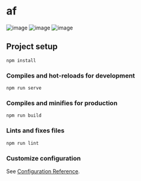 # af
![image](https://user-images.githubusercontent.com/72411709/143771996-4fdcfb36-d8f7-4453-bc0d-06095b94c04b.png)
![image](https://user-images.githubusercontent.com/72411709/143799338-6420a2fe-d7b4-428c-b4d0-b931bb6d78ab.png)
![image](https://user-images.githubusercontent.com/72411709/143799399-58122237-14b1-4a52-aa79-dbaca102e865.png)
## Project setup
```
npm install
```

### Compiles and hot-reloads for development
```
npm run serve
```

### Compiles and minifies for production
```
npm run build
```

### Lints and fixes files
```
npm run lint
```

### Customize configuration
See [Configuration Reference](https://cli.vuejs.org/config/).
